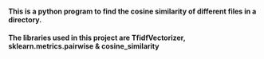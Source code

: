 

#### This is a python program to find the cosine similarity of different files in a  directory. 
#### The libraries used in this project are TfidfVectorizer, sklearn.metrics.pairwise & cosine_similarity
